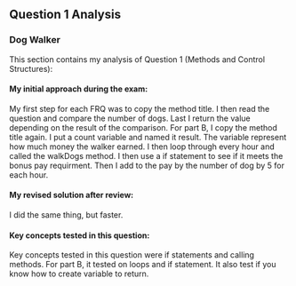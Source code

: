 ## Question 1 Analysis
### Dog Walker

This section contains my analysis of Question 1 (Methods and Control Structures):

#### My initial approach during the exam:
  My first step for each FRQ was to copy the method title. I then read the question and compare the number of dogs. Last I return the value depending on the result of the comparison. 
  For part B, I copy the method title again. I put a count variable and named it result. The variable represent how much money the walker earned. I then loop through every hour and called the walkDogs method. I then use a if statement to see if it meets the bonus pay requirment. Then I add to the pay by the number of dog by 5 for each hour. 
  
#### My revised solution after review:
  I did the same thing, but faster. 
  
#### Key concepts tested in this question:
  Key concepts tested in this question were if statements and calling methods. 
  For part B, it tested on loops and if statement. It also test if you know how to create variable to return. 
